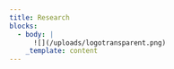 ```yaml
---
title: Research
blocks:
  - body: |
      ![](/uploads/logotransparent.png)
    _template: content
---
```


